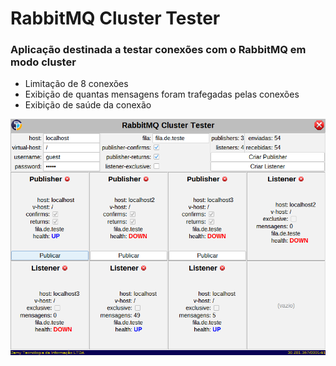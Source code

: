 # RabbitMQ Cluster Tester

### Aplicação destinada a testar conexões com o RabbitMQ em modo cluster

- Limitação de 8 conexões
- Exibição de quantas mensagens foram trafegadas pelas conexões
- Exibição de saúde da conexão

![Screenshot](https://github.com/lgdamy/rabbitmq-cluster-tester/blob/assets/Screenshot.png)

